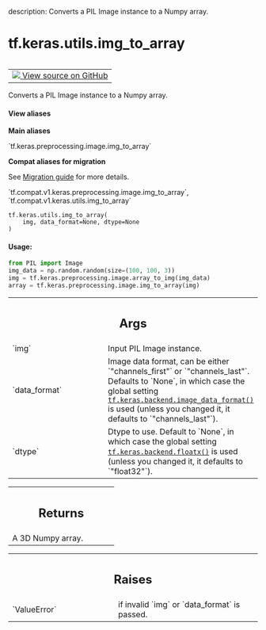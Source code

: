 description: Converts a PIL Image instance to a Numpy array.

<div itemscope itemtype="http://developers.google.com/ReferenceObject">
<meta itemprop="name" content="tf.keras.utils.img_to_array" />
<meta itemprop="path" content="Stable" />
</div>

# tf.keras.utils.img_to_array

<!-- Insert buttons and diff -->

<table class="tfo-notebook-buttons tfo-api nocontent" align="left">
<td>
  <a target="_blank" href="https://github.com/keras-team/keras/tree/v2.9.0/keras/utils/image_utils.py#L259-L311">
    <img src="https://www.tensorflow.org/images/GitHub-Mark-32px.png" />
    View source on GitHub
  </a>
</td>
</table>



Converts a PIL Image instance to a Numpy array.

<section class="expandable">
  <h4 class="showalways">View aliases</h4>
  <p>
<b>Main aliases</b>
<p>`tf.keras.preprocessing.image.img_to_array`</p>

<b>Compat aliases for migration</b>
<p>See
<a href="https://www.tensorflow.org/guide/migrate">Migration guide</a> for
more details.</p>
<p>`tf.compat.v1.keras.preprocessing.image.img_to_array`, `tf.compat.v1.keras.utils.img_to_array`</p>
</p>
</section>

<pre class="devsite-click-to-copy prettyprint lang-py tfo-signature-link">
<code>tf.keras.utils.img_to_array(
    img, data_format=None, dtype=None
)
</code></pre>



<!-- Placeholder for "Used in" -->


#### Usage:



```python
from PIL import Image
img_data = np.random.random(size=(100, 100, 3))
img = tf.keras.preprocessing.image.array_to_img(img_data)
array = tf.keras.preprocessing.image.img_to_array(img)
```


<!-- Tabular view -->
 <table class="responsive fixed orange">
<colgroup><col width="214px"><col></colgroup>
<tr><th colspan="2"><h2 class="add-link">Args</h2></th></tr>

<tr>
<td>
`img`
</td>
<td>
Input PIL Image instance.
</td>
</tr><tr>
<td>
`data_format`
</td>
<td>
Image data format, can be either `"channels_first"` or
`"channels_last"`. Defaults to `None`, in which case the global setting
<a href="../../../tf/keras/backend/image_data_format.md"><code>tf.keras.backend.image_data_format()</code></a> is used (unless you changed it,
it defaults to `"channels_last"`).
</td>
</tr><tr>
<td>
`dtype`
</td>
<td>
Dtype to use. Default to `None`, in which case the global setting
<a href="../../../tf/keras/backend/floatx.md"><code>tf.keras.backend.floatx()</code></a> is used (unless you changed it, it defaults
to `"float32"`).
</td>
</tr>
</table>



<!-- Tabular view -->
 <table class="responsive fixed orange">
<colgroup><col width="214px"><col></colgroup>
<tr><th colspan="2"><h2 class="add-link">Returns</h2></th></tr>
<tr class="alt">
<td colspan="2">
A 3D Numpy array.
</td>
</tr>

</table>



<!-- Tabular view -->
 <table class="responsive fixed orange">
<colgroup><col width="214px"><col></colgroup>
<tr><th colspan="2"><h2 class="add-link">Raises</h2></th></tr>

<tr>
<td>
`ValueError`
</td>
<td>
if invalid `img` or `data_format` is passed.
</td>
</tr>
</table>

